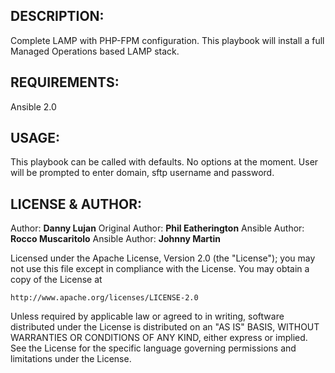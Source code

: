 ## DESCRIPTION:

Complete LAMP with PHP-FPM configuration. This playbook will install a full Managed Operations based LAMP stack.

## REQUIREMENTS:

Ansible 2.0

## USAGE:

This playbook can be called with defaults. No options at the moment. User will be prompted to enter domain, sftp username and password.

## LICENSE & AUTHOR:

Author: **Danny Lujan**
Original Author: **Phil Eatherington**
Ansible Author: **Rocco Muscaritolo**
Ansible Author: **Johnny Martin**

Licensed under the Apache License, Version 2.0 (the "License");
you may not use this file except in compliance with the License.
You may obtain a copy of the License at

    http://www.apache.org/licenses/LICENSE-2.0

Unless required by applicable law or agreed to in writing, software
distributed under the License is distributed on an "AS IS" BASIS,
WITHOUT WARRANTIES OR CONDITIONS OF ANY KIND, either express or implied.
See the License for the specific language governing permissions and
limitations under the License.
